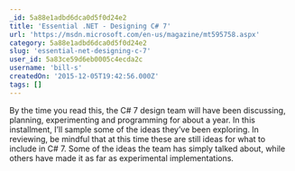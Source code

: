 ```yaml
---
_id: 5a88e1adbd6dca0d5f0d24e2
title: 'Essential .NET - Designing C# 7'
url: 'https://msdn.microsoft.com/en-us/magazine/mt595758.aspx'
category: 5a88e1adbd6dca0d5f0d24e2
slug: 'essential-net-designing-c-7'
user_id: 5a83ce59d6eb0005c4ecda2c
username: 'bill-s'
createdOn: '2015-12-05T19:42:56.000Z'
tags: []
---
```


By the time you read this, the C# 7 design team will have been discussing, planning, experimenting and programming for about a year. In this installment, I’ll sample some of the ideas they’ve been exploring. In reviewing, be mindful that at this time these are still ideas for what to include in C# 7. Some of the ideas the team has simply talked about, while others have made it as far as experimental implementations.
